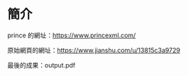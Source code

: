 # 簡介

prince 的網址：<https://www.princexml.com/>

原始網頁的網址：<https://www.jianshu.com/u/13815c3a9729>

最後的成果：output.pdf
